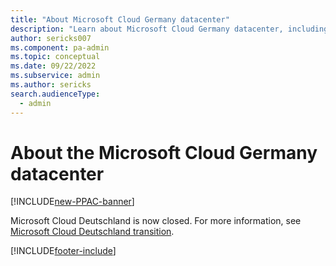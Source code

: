 ```yaml
---
title: "About Microsoft Cloud Germany datacenter"
description: "Learn about Microsoft Cloud Germany datacenter, including residency and trustee for customer data, service delivery, compliance, privacy, and mapping functions."
author: sericks007
ms.component: pa-admin
ms.topic: conceptual
ms.date: 09/22/2022
ms.subservice: admin
ms.author: sericks
search.audienceType: 
  - admin
---
```

# About the Microsoft Cloud Germany datacenter

[!INCLUDE[new-PPAC-banner](~/includes/new-PPAC-banner.md)]

Microsoft Cloud Deutschland is now closed. For more information, see [Microsoft Cloud Deutschland transition](https://www.microsoft.com/cloud-platform/germany-cloud-regions).


[!INCLUDE[footer-include](../includes/footer-banner.md)]
